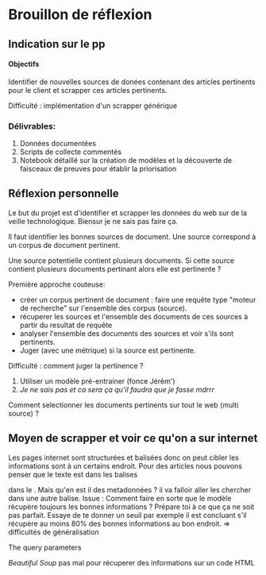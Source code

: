 # Brouillon de réflexion 

## Indication sur le pp 

#### Objectifs 
 Identifier de nouvelles sources de donées contenant des articles pertinents pour le client et scrapper ces articles pertinents. 

   Difficulté : implémentation d'un scrapper générique
   
### Délivrables:   
  1. Données documentées
  2. Scripts de collecte commentés
  3. Notebook détaillé sur la création de modèles et la découverte de faisceaux de preuves pour établir la priorisation
  

## Réflexion personnelle
 

Le but du projet est d'identifier et scrapper les données du web sur de la veille technologique. Biensur je ne sais pas faire ça. 

Il faut identifier les bonnes sources de document. Une source correspond à un corpus de document pertinent. 

Une source potentielle contient plusieurs documents. 
Si cette source contient plusieurs documents pertinant alors elle est pertinente ? 


Première approche couteuse:  
  * créer un corpus pertinent de document : faire une requête type "moteur de recherche" sur l'ensemble des corpus (source).  
  * récuperer les sources et l'ensemble des documents de ces sources à partir du resultat de requête  
  * analyser l'ensemble des documents des sources et voir s'ils sont pertinents.  
  * Juger (avec une métrique) si la source est pertinente.  
    
Difficulté : comment juger la pertinence ?  
  1. Utiliser un modèle pré-entrainer (fonce Jérèm') 
  2. _Je ne sais pas et ca sera ça qu'il faudra que je fasse mdrrr_ 
  
  Comment selectionner les documents pertinents sur tout le web (multi source) ? 
  
  

## Moyen de scrapper et voir ce qu'on a sur internet

Les pages internet sont structurées et balisées donc on peut cibler les informations sont à un certains endroit. Pour des articles nous pouvons penser que le texte est dans les balises <p> dans le <body>. 
Mais qu'en est il des metadonnées ? il va falloir aller les chercher dans une autre balise. 
Issue : Comment faire en sorte que le modèle récupère toujours les bonnes informations ? 
Prépare toi à ce que ça ne soit pas parfait. Essaye de te donner un seuil par exemple il est concluant s'il récupère au moins 80% des bonnes informations au bon endroit.
=> difficultés de généralisation

The query parameters

_Beautiful Soup_ pas mal pour récuperer des informations sur un code HTML

  
  
  
  
  
  
  
  
##  




